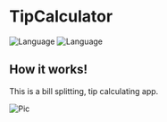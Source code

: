 # TipCalculator

![Language](https://img.shields.io/badge/Swift-5.0-orange.svg)
![Language](https://img.shields.io/badge/iOS-13.0-orange.svg)

## How it works!
<p>This is a bill splitting, tip calculating app.</p> 


![Pic](https://udemy-images.s3.amazonaws.com/redactor/raw/2019-09-17_15-56-14-a024a9c37606ff9c8d5f5b88993b47db.gif)

